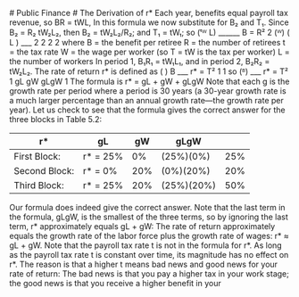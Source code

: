 \# Public Finance # The Derivation of r\* Each year, benefits equal payroll tax revenue, so BR = tWL, In this formula we now substitute for B₂ and T₁. Since B₂ = R₂ tW₂L₂, then B₂ = tW₂L₂/R₂; and T₁ = tW₁; so (ᵗᵂ L) \_\_\_\_\_\_ B = R² 2 (ᵂ) ( L ) \_\_\_ 2 2 2 2 where B = the benefit per retiree R = the number of retirees t = the tax rate W = the wage per worker (so T = tW is the tax per worker) L = the number of workers In period 1, B₁R₁ = tW₁L₁, and in period 2, B₂R₂ = tW₂L₂. The rate of return r\* is defined as ( ) B \_\_\_ r\* = T² 1 1 so (ᴮ) \_\_\_ r\* = T² 1 gL gW gLgW 1 The formula is r\* = gL + gW + gLgW Note that each g is the growth rate per period where a period is 30 years (a 30-year growth rate is a much larger percentage than an annual growth rate—the growth rate per year). Let us check to see that the formula gives the correct answer for the three blocks in Table 5.2:

| r\*           | gL        | gW  | gLgW       |     |
| ------------- | --------- | --- | ---------- | --- |
| First Block:  | r\* = 25% | 0%  | (25%)(0%)  | 25% |
| Second Block: | r\* = 0%  | 20% | (0%)(20%)  | 20% |
| Third Block:  | r\* = 25% | 20% | (25%)(20%) | 50% |

Our formula does indeed give the correct answer. Note that the last term in the formula, gLgW, is the smallest of the three terms, so by ignoring the last term, r\* approximately equals gL + gW: The rate of return approximately equals the growth rate of the labor force plus the growth rate of wages: r\* ≈ gL + gW. Note that the payroll tax rate t is not in the formula for r\*. As long as the payroll tax rate t is constant over time, its magnitude has no effect on r\*. The reason is that a higher t means bad news and good news for your rate of return: The bad news is that you pay a higher tax in your work stage; the good news is that you receive a higher benefit in your